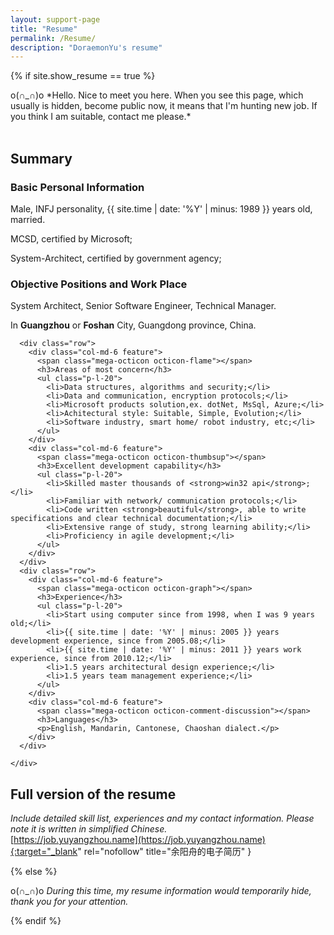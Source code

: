 ```yaml
---
layout: support-page
title: "Resume"
permalink: /Resume/
description: "DoraemonYu's resume"
---
```


{% if site.show_resume == true %}

<div class="col-md-12" markdown="1">
o(∩_∩)o *Hello. Nice to meet you here.  
When you see this page, which usually is hidden, become public now, it means that I'm hunting new job.  
If you think I am suitable, contact me please.*


<div class="col-md-12" >&nbsp;</div>


## Summary

<div class="mini-section">
	<div class="features">
	  <div class="row">
		<div class="col-md-6 feature">      
		  <span class="mega-octicon octicon-person"></span>
		  <h3>Basic Personal Information</h3>
		  <p>Male, INFJ personality, {{ site.time | date: '%Y' | minus: 1989 }} years old, married.</p>
		  <p>MCSD, certified by Microsoft;</p>
		  <p>System-Architect, certified by government agency;</p>
		</div>
		<div class="col-md-6 feature">      
		  <span class="mega-octicon octicon-heart"></span>
		  <h3>Objective Positions and Work Place</h3>
		  <p>System Architect, Senior Software Engineer, Technical Manager.</p>
		  <p>In <strong>Guangzhou</strong> or <strong>Foshan</strong> City, Guangdong province, China.</p>
		</div>
	  </div>


	  <div class="row">
		<div class="col-md-6 feature">      
		  <span class="mega-octicon octicon-flame"></span>
		  <h3>Areas of most concern</h3>	
		  <ul class="p-l-20">
			<li>Data structures, algorithms and security;</li>
			<li>Data and communication, encryption protocols;</li>	  
			<li>Microsoft products solution,ex. dotNet, MsSql, Azure;</li>	  
			<li>Achitectural style: Suitable, Simple, Evolution;</li>	  
			<li>Software industry, smart home/ robot industry, etc;</li>
	      </ul>
		</div>
		<div class="col-md-6 feature">      
		  <span class="mega-octicon octicon-thumbsup"></span>
		  <h3>Excellent development capability</h3>
		  <ul class="p-l-20">
			<li>Skilled master thousands of <strong>win32 api</strong>;</li>
			<li>Familiar with network/ communication protocols;</li>	  
			<li>Code written <strong>beautiful</strong>, able to write specifications and clear technical documentation;</li>	  
			<li>Extensive range of study, strong learning ability;</li>	  
			<li>Proficiency in agile development;</li>	  
	      </ul>
		</div>
	  </div>
	  <div class="row">
		<div class="col-md-6 feature">      
		  <span class="mega-octicon octicon-graph"></span>
		  <h3>Experience</h3>
		  <ul class="p-l-20">
		  	<li>Start using computer since from 1998, when I was 9 years old;</li>	   
			<li>{{ site.time | date: '%Y' | minus: 2005 }} years development experience, since from 2005.08;</li>
			<li>{{ site.time | date: '%Y' | minus: 2011 }} years work experience, since from 2010.12;</li>	    
			<li>1.5 years architectural design experience;</li>	    
			<li>1.5 years team management experience;</li>	    
	      </ul>
		</div>
		<div class="col-md-6 feature">      
		  <span class="mega-octicon octicon-comment-discussion"></span>
		  <h3>Languages</h3>
		  <p>English, Mandarin, Cantonese, Chaoshan dialect.</p>
		</div>
	  </div>

	</div>
</div>


</div>


## Full version of the resume
*Include detailed skill list, experiences and my contact information. Please note it is written in simplified Chinese.*  
[https://job.yuyangzhou.name](https://job.yuyangzhou.name){:target="_blank" rel="nofollow" title="余阳舟的电子简历" }


{% else %}

o(∩_∩)o *During this time, my resume information would temporarily hide, thank you for your attention.*

{% endif %}

